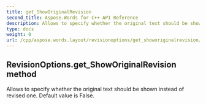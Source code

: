 ```yaml
---
title: get_ShowOriginalRevision
second_title: Aspose.Words for C++ API Reference
description: Allows to specify whether the original text should be shown instead of revised one. Default value is False. 
type: docs
weight: 0
url: /cpp/aspose.words.layout/revisionoptions/get_showoriginalrevision/
---
```

## RevisionOptions.get_ShowOriginalRevision method


Allows to specify whether the original text should be shown instead of revised one. Default value is False.

